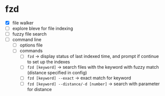 # fzd

- [x] file walker
- [ ] explore bleve for file indexing
- [ ] fuzzy file search
- [ ] command line
    - [ ] options file
    - [ ] commands
        - [ ] `fzd` -> display status of last indexed time, and prompt if continue to set up the indexes
        - [ ] `fzd [keyword]` -> search files with the keyword with fuzzy match (distance specified in config)
        - [ ] `fzd [keyword] --exact` -> exact match for keyword
        - [ ] `fzd [keyword] --distance/-d [number]` -> search with parameter for distance